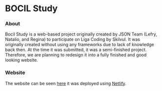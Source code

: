 # BOCIL Study

### About
Bocil Study is a web-based project originally created by JSON Team (Lefry, Natalio, and Regina) to participate on Liga Coding by Skilvul. It was originally created without using any frameworks due to lack of knowledge back then. At the time it was submitted, it was a semi-finished project. Therefore, we are planning to redesign it into a fully finished and good looking website.

### Website
The website can be seen [here](https://bocil-study.netlify.app/) it was deployed using [Netlify](https://www.netlify.com/).
